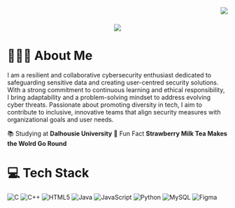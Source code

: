 <img align="right" src="https://visitor-badge.laobi.icu/badge?page_id=MauriceaLawson.MauriceaLawson" />

<h1 align="center">
    <img src="https://readme-typing-svg.herokuapp.com/?font=AmericanTypewriter&size=35&color=000000&center=true&vCenter=true&width=500&height=70&duration=4000&lines=Hello+There!+👋🏾;+I'm+Mauricea+Lawson!+💃🏾;" />
</h1>

# 👩🏾‍🔧 About Me
I am a resilient and collaborative cybersecurity enthusiast dedicated to safeguarding sensitive data and creating user-centred security solutions. With a strong commitment to continuous learning and ethical responsibility, I bring adaptability and a problem-solving mindset to address evolving cyber threats. Passionate about promoting diversity in tech, I aim to contribute to inclusive, innovative teams that align security measures with organizational goals and user needs.

📚 Studying at **Dalhousie University**
👾 Fun Fact **Strawberry Milk Tea Makes the Wolrd Go Round**

# 💻 Tech Stack
![C](https://img.shields.io/badge/c-%2300599C.svg?style=for-the-badge&logo=c&logoColor=white) ![C++](https://img.shields.io/badge/c++-%2300599C.svg?style=for-the-badge&logo=c%2B%2B&logoColor=white) ![HTML5](https://img.shields.io/badge/html5-%23E34F26.svg?style=for-the-badge&logo=html5&logoColor=white) ![Java](https://img.shields.io/badge/java-%23ED8B00.svg?style=for-the-badge&logo=openjdk&logoColor=white) ![JavaScript](https://img.shields.io/badge/javascript-%23323330.svg?style=for-the-badge&logo=javascript&logoColor=%23F7DF1E) ![Python](https://img.shields.io/badge/python-3670A0?style=for-the-badge&logo=python&logoColor=ffdd54) ![MySQL](https://img.shields.io/badge/mysql-4479A1.svg?style=for-the-badge&logo=mysql&logoColor=white) ![Figma](https://img.shields.io/badge/figma-%23F24E1E.svg?style=for-the-badge&logo=figma&logoColor=white)


